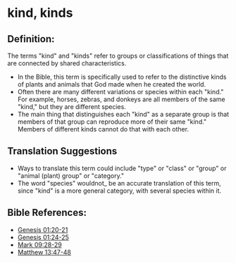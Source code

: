 # kind, kinds #

## Definition: ##

The terms "kind" and "kinds" refer to groups or classifications of things that are connected by shared characteristics.

* In the Bible, this term is specifically used to refer to the distinctive kinds of plants and animals that God made when he created the world.
* Often there are many different variations or species within each "kind." For example, horses, zebras, and donkeys are all members of the same "kind," but they are different species.
* The main thing that distinguishes each "kind" as a separate group is that members of that group can reproduce more of their same "kind." Members of different kinds cannot do that with each other.

## Translation Suggestions ##

* Ways to translate this term could include "type" or "class" or "group" or "animal (plant) group" or "category."
* The word "species" wouldnot_ be an accurate translation of this term, since "kind" is a more general category, with several species within it.

## Bible References: ##

* [Genesis 01:20-21](en/tn/gen/help/01/20)
* [Genesis 01:24-25](en/tn/gen/help/01/24)
* [Mark 09:28-29](en/tn/mrk/help/09/28)
* [Matthew 13:47-48](en/tn/mat/help/13/47)